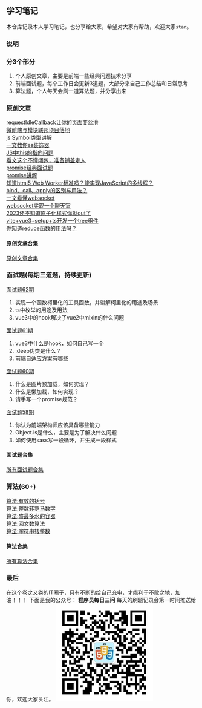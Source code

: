 ## 学习笔记
本仓库记录本人学习笔记，也分享给大家，希望对大家有帮助，欢迎大家`star`。
### 说明
### 分3个部分
1. 个人原创文章，主要是前端一些经典问题技术分享
2. 前端面试题，每个工作日会更新3道题，大部分来自己工作总结和日常思考
3. 算法题，个人每天会刷一道算法题，并分享出来

### 原创文章
[requestIdleCallback让你的页面变丝滑](https://mp.weixin.qq.com/s?__biz=MzI1NjQ3Njc3Mw==&mid=2247484751&idx=1&sn=61e056ef179247816acad5ae7123d024&chksm=ea275645dd50df5337002b03839dcbe7759a46133512b1549d79e4d40a0f126fb9e5c257cade&scene=178&cur_album_id=1354369828882169856#rd)  
[微前端与模块联邦项目落地](https://mp.weixin.qq.com/s?__biz=MzI1NjQ3Njc3Mw==&mid=2247484566&idx=1&sn=cc0a81b5e1416e734c3bc4fb4138d266&chksm=ea27579cdd50de8aa4edc5f152c5c0cdbdb133547fedd95c7be952776dca23e1b4f4a43de92b&scene=178&cur_album_id=1354369828882169856#rd)  
[js Symbol类型讲解](https://mp.weixin.qq.com/s?__biz=MzI1NjQ3Njc3Mw==&mid=2247484547&idx=1&sn=71673940503a819673270de20468e790&chksm=ea275789dd50de9f0056626ffed8c989fae3c19af3c3c508d1debbd835e9a6d20fd5be8e8ce3&scene=178&cur_album_id=1354369828882169856#rd)  
[一文教你es装饰器](https://mp.weixin.qq.com/s?__biz=MzI1NjQ3Njc3Mw==&mid=2247484525&idx=1&sn=f84a99248a3e3e555b35d6af6d795162&chksm=ea275767dd50de71b63774bd1e36e9bf143ff23613e013e902f6d0db29206298755bbd297447&scene=178&cur_album_id=1354369828882169856#rd)  
[JS中this的指向问题](https://mp.weixin.qq.com/s?__biz=MzI1NjQ3Njc3Mw==&mid=2247484259&idx=1&sn=03fd37712c74c63e41ecd871d96731dd&chksm=ea275069dd50d97fc451d33e6310f9abfb0dd7bb3f3d9c0d9ea0ae1b49e4c2595028237c7b32&scene=178&cur_album_id=1354369828882169856#rd)  
[看文这个不懂闭包，准备铺盖走人](https://mp.weixin.qq.com/s?__biz=MzI1NjQ3Njc3Mw==&mid=2247484172&idx=1&sn=45f52565356cb07a7bfd34a37c91e736&chksm=ea275006dd50d910a1fd8f22ff5c9b17348fd8c89563d7e1eea6157a668836773d44ccdb510d&scene=178&cur_album_id=1354369828882169856#rd)  
[promise经典面试题](https://mp.weixin.qq.com/s?__biz=MzI1NjQ3Njc3Mw==&mid=2247484092&idx=1&sn=18200f6ccfc1e3103e9d38644491d8a6&chksm=ea2751b6dd50d8a0576c6ca1c9b1000972354d79be754f10c9fa77c59fe43f5304319e3a54b4&scene=178&cur_album_id=1354369828882169856#rd)  
[promise讲解](https://mp.weixin.qq.com/s?__biz=MzI1NjQ3Njc3Mw==&mid=2247484079&idx=1&sn=b71833156c7346512c8b0c2585835c10&chksm=ea2751a5dd50d8b3d5fc3f44f49eaad37e3b63860c175418f2ef2178861e8508815f31b1aef1&scene=178&cur_album_id=1354369828882169856#rd)  
[知道html5 Web Worker标准吗？能实现JavaScript的多线程？](https://mp.weixin.qq.com/s?__biz=MzI1NjQ3Njc3Mw==&amp;mid=2247483882&amp;idx=1&amp;sn=fe8e8bfcb49967ac9209b618b151eaea&amp;chksm=ea2752e0dd50dbf6f924a6b83f244d95a214ba465e6e4c050f3993596b40294e2b39791bf8e2&token=1040232572&lang=zh_CN#rd)  
[bind、call、apply的区别与用法？](https://mp.weixin.qq.com/s?__biz=MzI1NjQ3Njc3Mw==&mid=2247483910&idx=1&sn=a3c1e63b0f4f89b8633d5e4dd393cea3&chksm=ea27510cdd50d81ac344625cb693fa6f47287401ee60489ec2dbb89277a54609d7e7380e3116&scene=178&cur_album_id=1354369828882169856#rd)  
[一文看懂websocket](https://mp.weixin.qq.com/s?__biz=MzI1NjQ3Njc3Mw==&mid=2247483979&idx=1&sn=aa0a1815bde1cd1da2f52d97de1b8a20&chksm=ea275141dd50d8573ebf394e13390517ea4d1f4d2df992ca598a99cd81ba272aa45fc27b5474&scene=178&cur_album_id=1354369828882169856#rd)  
[websocket实现一个聊天室](https://mp.weixin.qq.com/s?__biz=MzI1NjQ3Njc3Mw==&mid=2247483995&idx=1&sn=97ba1feb23dbc0e24e92d68ba1712449&chksm=ea275151dd50d8475166b7f4d896b7c5aaa8240262eb9bb4d27885e13e35ac605a421e627f91&scene=178&cur_album_id=1354369828882169856#rd)  
[2023还不知道原子化样式你就out了](https://mp.weixin.qq.com/s?__biz=MzI1NjQ3Njc3Mw==&amp;mid=2247484327&amp;idx=1&amp;sn=f2b0586e5978bb66b1c0432932b6ea7e&amp;chksm=ea2750addd50d9bb2e7ebabe0d2b557caf79eef8d974f8accce4f191c1a883a289fe3edca74e&token=1040232572&lang=zh_CN#rd)  
[vite+vue3+setup+ts开发一个tree组件](https://mp.weixin.qq.com/s?__biz=MzI1NjQ3Njc3Mw==&amp;mid=2247484151&amp;idx=1&amp;sn=c45dce09a9924a882b8b57f3074ae419&amp;chksm=ea2751fddd50d8ebdc4918a41b70b65a0afd7df07f4699cb33c73ef192e3b45d88664e143943&token=1040232572&lang=zh_CN#rd)  
[你知道reduce函数的用法吗？](https://mp.weixin.qq.com/s?__biz=MzI1NjQ3Njc3Mw==&amp;mid=2247483855&amp;idx=1&amp;sn=9e83f4e734dbe4af13efd255a9dbd1b5&amp;chksm=ea2752c5dd50dbd395346fc0cf87dfbbc295be584a493195704422dc44ff46abd490524a9451&token=1040232572&lang=zh_CN#rd)  
#### 原创文章合集
[原创文章合集](https://mp.weixin.qq.com/mp/appmsgalbum?__biz=MzI1NjQ3Njc3Mw==&action=getalbum&album_id=1354369828882169856#wechat_redirect)

### 面试题(每期三道题，持续更新)
[面试题62期](https://mp.weixin.qq.com/s?__biz=MzI1NjQ3Njc3Mw==&mid=2247485001&idx=1&sn=6aeac07833cfd8305d43723e37a860c5&chksm=ea275543dd50dc55f16fa8ff9ec2c95cf02de33a1c7bf60c976f136e82bdddf9523b76a6a2a6&token=1040232572&lang=zh_CN#rd)
1. 实现一个函数柯里化的工具函数，并讲解柯里化的用途及场景
2. ts中枚举的用途及用法
3. vue3中的hook解决了vue2中mixin的什么问题

[面试题61期](https://mp.weixin.qq.com/s?__biz=MzI1NjQ3Njc3Mw==&mid=2247484979&idx=1&sn=297cbdef21b9270d8c177bf6ce7f8276&chksm=ea275539dd50dc2ffaba68a4cd608e9483ad7a9a1e52dfb5e3a74f08263143735b5649834886&token=136585900&lang=zh_CN#rd)
1. vue3中什么是hook，如何自己写一个
2. :deep伪类是什么？
3. 前端自适应方案有哪些

[面试题60期](https://mp.weixin.qq.com/s?__biz=MzI1NjQ3Njc3Mw==&mid=2247484969&idx=1&sn=f60d34b3cf684153808bfeb105a0a519&chksm=ea275523dd50dc35bd5c54656c3f5b9a8d9baeafc5d3fcf309bd5b3747edb9ec13f1588c2128&token=136585900&lang=zh_CN#rd)
1. 什么是图片预加载，如何实现？
2. 什么是懒加载，如何实现？
3. 请手写一个promise规范？

[面试题58期](https://mp.weixin.qq.com/s?__biz=MzI1NjQ3Njc3Mw==&mid=2247485046&idx=1&sn=fc37c1b8e3d799decdb0cb767d27158a&chksm=ea27557cdd50dc6aa96d01b4166dfea2bd354f66d62b43b202625ca074106006dc7eb28230a5&token=136585900&lang=zh_CN#rd)
1. 你认为前端架构师应该具备哪些能力
2. Object.is是什么，主要是为了解决什么问题
3. 如何使用sass写一段循环，并生成一段样式  

#### 面试题合集
[所有面试题合集](https://mp.weixin.qq.com/s?__biz=MzI1NjQ3Njc3Mw==&mid=2247485046&idx=1&sn=fc37c1b8e3d799decdb0cb767d27158a&chksm=ea27557cdd50dc6aa96d01b4166dfea2bd354f66d62b43b202625ca074106006dc7eb28230a5&token=136585900&lang=zh_CN#rd)

### 算法(60+)
[算法:有效的括号](https://mp.weixin.qq.com/s?__biz=MzI1NjQ3Njc3Mw==&mid=2247485011&idx=2&sn=5e80e57467450be9533c47aca8551c02&chksm=ea275559dd50dc4f4e856aca49a2656168ea239b288bbefe8e27c2640fe10f54cc17d3b580da&token=136585900&lang=zh_CN#rd)  
[算法:整数转罗马数字](https://mp.weixin.qq.com/s?__biz=MzI1NjQ3Njc3Mw==&mid=2247485001&idx=2&sn=0ef937a9628749bec8788c0712f0a17a&chksm=ea275543dd50dc5521b36730c35f8b58f2cab90d4952da81fc725f42bef59799734f8d63399e&token=136585900&lang=zh_CN#rd)  
[算法:盛最多水的容器](https://mp.weixin.qq.com/s?__biz=MzI1NjQ3Njc3Mw==&mid=2247484988&idx=2&sn=1e84631c45752b4610ef93c3ca933b45&chksm=ea275536dd50dc20ef70bd43f9cfbb5bc1d846539462a5cf7bfb3b7ec39709acc3b2b280575a&token=136585900&lang=zh_CN#rd)  
[算法:回文数算法](https://mp.weixin.qq.com/s?__biz=MzI1NjQ3Njc3Mw==&mid=2247484979&idx=2&sn=1ce87cb27f903b2fca5646ff74b58dc5&chksm=ea275539dd50dc2fe9ec80fa05181ed896a1cea17067293f517f8fe57ce8763349a53d9b577d&token=136585900&lang=zh_CN#rd)  
[算法:字符串转整数](https://mp.weixin.qq.com/s?__biz=MzI1NjQ3Njc3Mw==&mid=2247484969&idx=2&sn=0c8eb8fecd472a8d48a05ac8b3de74c5&chksm=ea275523dd50dc35a56b3f65e896035e593a505a36d5d54c8eac204e81cad4601779013c4512&token=136585900&lang=zh_CN#rd)   

#### 算法合集
[所有算法合集](https://mp.weixin.qq.com/mp/appmsgalbum?__biz=MzI1NjQ3Njc3Mw==&action=getalbum&album_id=2927334640070475777#wechat_redirect)
### 最后
在这个卷之又卷的IT圈子，只有不断的给自己充电，才能利于不败之地，加油！！！
下面是我的公众号：  **程序员每日三问** 
每天的刷题记录会第一时间推送给你，欢迎大家关注。
![公众号前端干货分享](./assist/前端干货分享.jpg "程序员每日三问")

